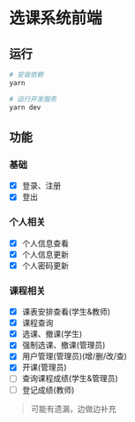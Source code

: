 # 选课系统前端

## 运行

```bash
# 安装依赖
yarn

# 运行开发服务
yarn dev
```

## 功能

### 基础

- [x] 登录、注册
- [x] 登出

### 个人相关

- [x] 个人信息查看
- [x] 个人信息更新
- [x] 个人密码更新

### 课程相关

- [x] 课表安排查看(学生&教师)
- [x] 课程查询
- [x] 选课、撤课(学生)
- [x] 强制选课、撤课(管理员)
- [x] 用户管理(管理员)(增/删/改/查)
- [x] 开课(管理员)
- [ ] 查询课程成绩(学生&管理员)
- [ ] 登记成绩(教师)

> 可能有遗漏，边做边补充
